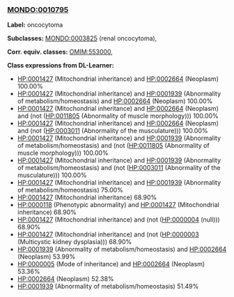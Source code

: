 
### [MONDO:0010795](http://purl.obolibrary.org/obo/MONDO_0010795)
**Label:** oncocytoma

**Subclasses:** [MONDO:0003825](http://purl.obolibrary.org/obo/MONDO_0003825) (renal oncocytoma), 

**Corr. equiv. classes:** [OMIM:553000](http://purl.obolibrary.org/obo/OMIM_553000), 

**Class expressions from DL-Learner:**

- [HP:0001427](http://purl.obolibrary.org/obo/HP_0001427) (Mitochondrial inheritance) and [HP:0002664](http://purl.obolibrary.org/obo/HP_0002664) (Neoplasm) 100.00%
- [HP:0001427](http://purl.obolibrary.org/obo/HP_0001427) (Mitochondrial inheritance) and [HP:0001939](http://purl.obolibrary.org/obo/HP_0001939) (Abnormality of metabolism/homeostasis) and [HP:0002664](http://purl.obolibrary.org/obo/HP_0002664) (Neoplasm) 100.00%
- [HP:0001427](http://purl.obolibrary.org/obo/HP_0001427) (Mitochondrial inheritance) and [HP:0002664](http://purl.obolibrary.org/obo/HP_0002664) (Neoplasm) and (not ([HP:0011805](http://purl.obolibrary.org/obo/HP_0011805) (Abnormality of muscle morphology))) 100.00%
- [HP:0001427](http://purl.obolibrary.org/obo/HP_0001427) (Mitochondrial inheritance) and [HP:0002664](http://purl.obolibrary.org/obo/HP_0002664) (Neoplasm) and (not ([HP:0003011](http://purl.obolibrary.org/obo/HP_0003011) (Abnormality of the musculature))) 100.00%
- [HP:0001427](http://purl.obolibrary.org/obo/HP_0001427) (Mitochondrial inheritance) and [HP:0001939](http://purl.obolibrary.org/obo/HP_0001939) (Abnormality of metabolism/homeostasis) and (not ([HP:0011805](http://purl.obolibrary.org/obo/HP_0011805) (Abnormality of muscle morphology))) 100.00%
- [HP:0001427](http://purl.obolibrary.org/obo/HP_0001427) (Mitochondrial inheritance) and [HP:0001939](http://purl.obolibrary.org/obo/HP_0001939) (Abnormality of metabolism/homeostasis) and (not ([HP:0003011](http://purl.obolibrary.org/obo/HP_0003011) (Abnormality of the musculature))) 100.00%
- [HP:0001427](http://purl.obolibrary.org/obo/HP_0001427) (Mitochondrial inheritance) and [HP:0001939](http://purl.obolibrary.org/obo/HP_0001939) (Abnormality of metabolism/homeostasis) 75.00%
- [HP:0001427](http://purl.obolibrary.org/obo/HP_0001427) (Mitochondrial inheritance) 68.90%
- [HP:0000118](http://purl.obolibrary.org/obo/HP_0000118) (Phenotypic abnormality) and [HP:0001427](http://purl.obolibrary.org/obo/HP_0001427) (Mitochondrial inheritance) 68.90%
- [HP:0001427](http://purl.obolibrary.org/obo/HP_0001427) (Mitochondrial inheritance) and (not ([HP:0000004](http://purl.obolibrary.org/obo/HP_0000004) (null))) 68.90%
- [HP:0001427](http://purl.obolibrary.org/obo/HP_0001427) (Mitochondrial inheritance) and (not ([HP:0000003](http://purl.obolibrary.org/obo/HP_0000003) (Multicystic kidney dysplasia))) 68.90%
- [HP:0001939](http://purl.obolibrary.org/obo/HP_0001939) (Abnormality of metabolism/homeostasis) and [HP:0002664](http://purl.obolibrary.org/obo/HP_0002664) (Neoplasm) 53.99%
- [HP:0000005](http://purl.obolibrary.org/obo/HP_0000005) (Mode of inheritance) and [HP:0002664](http://purl.obolibrary.org/obo/HP_0002664) (Neoplasm) 53.36%
- [HP:0002664](http://purl.obolibrary.org/obo/HP_0002664) (Neoplasm) 52.38%
- [HP:0001939](http://purl.obolibrary.org/obo/HP_0001939) (Abnormality of metabolism/homeostasis) 51.49%


